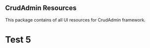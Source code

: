 ## CrudAdmin Resources

This package contains of all UI resources for CrudAdmin framework.

# Test 5
